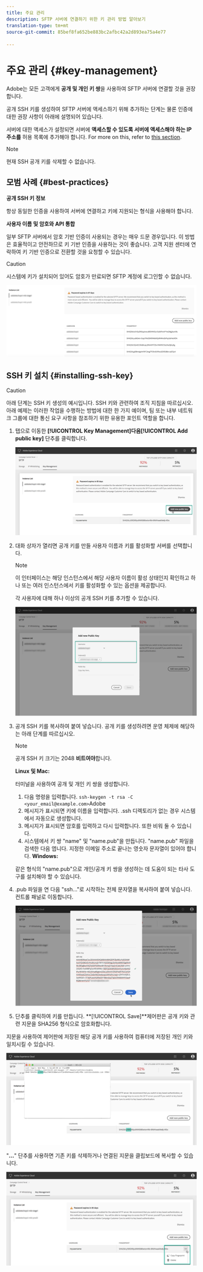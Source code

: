 ```yaml
---
title: 주요 관리
description: SFTP 서버에 연결하기 위한 키 관리 방법 알아보기
translation-type: tm+mt
source-git-commit: 85bef8fa652be883bc2afbc42a2d893ea75a4e77

---
```



# 주요 관리 {#key-management}

Adobe는 모든 고객에게 **공개 및 개인 키 쌍**&#x200B;을 사용하여 SFTP 서버에 연결할 것을 권장합니다.

공개 SSH 키를 생성하여 SFTP 서버에 액세스하기 위해 추가하는 단계는 물론 인증에 대한 권장 사항이 아래에 설명되어 있습니다.

서버에 대한 액세스가 설정되면 서버에 **액세스할 수 있도록 서버에 액세스해야 하는 IP 주소를** 허용 목록에 추가해야 합니다. For more on this, refer to [this section](../../instances-settings/using/ip-whitelisting-instance-access.md).

>[!NOTE]
>
>현재 SSH 공개 키를 삭제할 수 없습니다.

## 모범 사례 {#best-practices}

**공개 SSH 키 정보**

항상 동일한 인증을 사용하여 서버에 연결하고 키에 지원되는 형식을 사용해야 합니다.

**사용자 이름 및 암호와 API 통합**

일부 SFTP 서버에서 암호 기반 인증이 사용되는 경우는 매우 드문 경우입니다. 이 방법은 효율적이고 안전하므로 키 기반 인증을 사용하는 것이 좋습니다. 고객 지원 센터에 연락하여 키 기반 인증으로 전환할 것을 요청할 수 있습니다.

>[!CAUTION]
>
>시스템에 키가 설치되어 있어도 암호가 만료되면 SFTP 계정에 로그인할 수 없습니다.

![](assets/control_panel_passwordexpires.png)

## SSH 키 설치 {#installing-ssh-key}

>[!CAUTION]
>
>아래 단계는 SSH 키 생성의 예시입니다. SSH 키와 관련하여 조직 지침을 따르십시오. 아래 예제는 이러한 작업을 수행하는 방법에 대한 한 가지 예이며, 팀 또는 내부 네트워크 그룹에 대한 통신 요구 사항을 참조하기 위한 유용한 포인트 역할을 합니다.

1. 탭으로 이동한 **[!UICONTROL Key Management]**다음**[!UICONTROL Add public key]** 단추를 클릭합니다.

   ![](assets/key0.png)

1. 대화 상자가 열리면 공개 키를 만들 사용자 이름과 키를 활성화할 서버를 선택합니다.

   >[!NOTE]
   >
   >이 인터페이스는 해당 인스턴스에서 해당 사용자 이름이 활성 상태인지 확인하고 하나 또는 여러 인스턴스에서 키를 활성화할 수 있는 옵션을 제공합니다.
   >
   >각 사용자에 대해 하나 이상의 공개 SSH 키를 추가할 수 있습니다.

   ![](assets/key1.png)

1. 공개 SSH 키를 복사하여 붙여 넣습니다. 공개 키를 생성하려면 운영 체제에 해당하는 아래 단계를 따르십시오.

   >[!NOTE]
   >
   >공개 SSH 키 크기는 2048 **비트여야**&#x200B;합니다.

   **Linux 및 Mac:**

   터미널을 사용하여 공개 및 개인 키 쌍을 생성합니다.
   1. 다음 명령을 입력합니다. `ssh-keygen -t rsa -C <your_email@example.com>`Adobe
   1. 메시지가 표시되면 키에 이름을 입력합니다. .ssh 디렉토리가 없는 경우 시스템에서 자동으로 생성합니다.
   1. 메시지가 표시되면 암호를 입력하고 다시 입력합니다. 또한 비워 둘 수 있습니다.
   1. 시스템에서 키 쌍 &quot;name&quot; 및 &quot;name.pub&quot;을 만듭니다. &quot;name.pub&quot; 파일을 검색한 다음 엽니다. 지정한 이메일 주소로 끝나는 영숫자 문자열이 있어야 합니다.
   **Windows:**

   같은 형식의 &quot;name.pub&quot;으로 개인/공개 키 쌍을 생성하는 데 도움이 되는 타사 도구를 설치해야 할 수 있습니다.

1. .pub 파일을 연 다음 &quot;ssh...&quot;로 시작하는 전체 문자열을 복사하여 붙여 넣습니다. 컨트롤 패널로 이동합니다.

   ![](assets/publickey.png)

1. 단추를 클릭하여 키를 만듭니다. **[!UICONTROL Save]**제어판은 공개 키와 관련 지문을 SHA256 형식으로 암호화합니다.

지문을 사용하여 제어판에 저장된 해당 공개 키를 사용하여 컴퓨터에 저장된 개인 키와 일치시킬 수 있습니다.

![](assets/fingerprint_compare.png)

&quot;**...**&quot; 단추를 사용하면 기존 키를 삭제하거나 연결된 지문을 클립보드에 복사할 수 있습니다.

![](assets/key_options.png)
